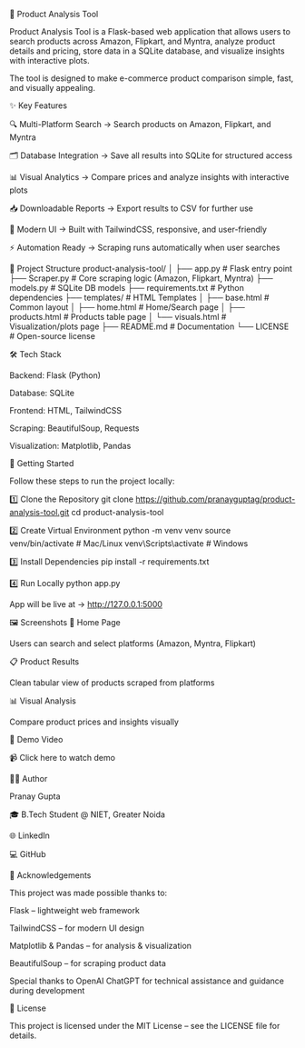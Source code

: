 🛒 Product Analysis Tool

Product Analysis Tool is a Flask-based web application that allows users to search products across Amazon, Flipkart, and Myntra, analyze product details and pricing, store data in a SQLite database, and visualize insights with interactive plots.

The tool is designed to make e-commerce product comparison simple, fast, and visually appealing.

✨ Key Features

🔍 Multi-Platform Search → Search products on Amazon, Flipkart, and Myntra

🗂️ Database Integration → Save all results into SQLite for structured access

📊 Visual Analytics → Compare prices and analyze insights with interactive plots

📥 Downloadable Reports → Export results to CSV for further use

🎨 Modern UI → Built with TailwindCSS, responsive, and user-friendly

⚡ Automation Ready → Scraping runs automatically when user searches

📂 Project Structure
product-analysis-tool/
│
├── app.py                 # Flask entry point
├── Scraper.py             # Core scraping logic (Amazon, Flipkart, Myntra)
├── models.py              # SQLite DB models
├── requirements.txt       # Python dependencies
├── templates/             # HTML Templates
│   ├── base.html          # Common layout
│   ├── home.html          # Home/Search page
│   ├── products.html      # Products table page
│   └── visuals.html       # Visualization/plots page
├── README.md              # Documentation
└── LICENSE                # Open-source license

🛠️ Tech Stack

Backend: Flask (Python)

Database: SQLite

Frontend: HTML, TailwindCSS

Scraping: BeautifulSoup, Requests

Visualization: Matplotlib, Pandas

🚀 Getting Started

Follow these steps to run the project locally:

1️⃣ Clone the Repository
git clone https://github.com/pranayguptag/product-analysis-tool.git
cd product-analysis-tool

2️⃣ Create Virtual Environment
python -m venv venv
source venv/bin/activate   # Mac/Linux
venv\Scripts\activate      # Windows

3️⃣ Install Dependencies
pip install -r requirements.txt

4️⃣ Run Locally
python app.py


App will be live at → http://127.0.0.1:5000

🖼️ Screenshots
🔎 Home Page

Users can search and select platforms (Amazon, Myntra, Flipkart)


📋 Product Results

Clean tabular view of products scraped from platforms


📊 Visual Analysis

Compare product prices and insights visually


🎥 Demo Video

📹 Click here to watch demo

👨‍💻 Author

Pranay Gupta

🎓 B.Tech Student @ NIET, Greater Noida

🌐 LinkedIn

💻 GitHub

🙏 Acknowledgements

This project was made possible thanks to:

Flask
 – lightweight web framework

TailwindCSS
 – for modern UI design

Matplotlib
 & Pandas
 – for analysis & visualization

BeautifulSoup
 – for scraping product data

Special thanks to OpenAI ChatGPT for technical assistance and guidance during development

📜 License

This project is licensed under the MIT License – see the LICENSE
 file for details.